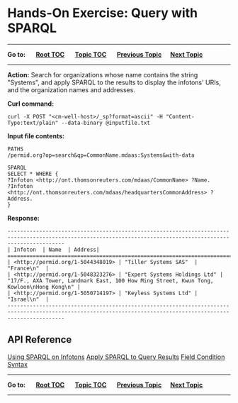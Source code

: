 # Hands-On Exercise: Query with SPARQL

----

**Go to:** &nbsp;&nbsp;&nbsp;&nbsp; [**Root TOC**](CM-Well.RootTOC.md) &nbsp;&nbsp;&nbsp;&nbsp; [**Topic TOC**](Tutorial.HandsOnExercisesTOC.md) &nbsp;&nbsp;&nbsp;&nbsp; [**Previous Topic**](Tutorial.HandsOnExercises.QueryForInfotons.md)&nbsp;&nbsp;&nbsp;&nbsp; [**Next Topic**](Tutorial.HandsOnExercises.QueryWithGremlin.md)  

----

**Action:** Search for organizations whose name contains the string "Systems", and apply SPARQL to the results to display the infotons' URIs, and the organization names and addresses.

**Curl command:**

    curl -X POST "<cm-well-host>/_sp?format=ascii" -H "Content-Type:text/plain" --data-binary @inputfile.txt

**Input file contents:**

    PATHS
    /permid.org?op=search&qp=CommonName.mdaas:Systems&with-data
    
    SPARQL
    SELECT * WHERE {
    ?Infoton <http://ont.thomsonreuters.com/mdaas/CommonName> ?Name.
    ?Infoton <http://ont.thomsonreuters.com/mdaas/headquartersCommonAddress> ?Address.
    }

**Response:**

	--------------------------------------------------------------------------------------------------------------------------------------------------------------
    | Infoton  | Name  | Address|
    ==============================================================================================================================================================
    | <http://permid.org/1-5044348019> | "Tiller Systems SAS"  | "France\n"  |
    | <http://permid.org/1-5048323276> | "Expert Systems Holdings Ltd" | "17/F., AXA Tower, Landmark East, 100 How Ming Street, Kwun Tong, Kowloon\nHong Kong\n" |
    | <http://permid.org/1-5050714197> | "Keyless Systems Ltd" | "Israel\n"  | 
    --------------------------------------------------------------------------------------------------------------------------------------------------------------
        
## API Reference
[Using SPARQL on Infotons](DevGuide.UsingSPARQLOnCM-WellInfotons.md)
[Apply SPARQL to Query Results](API.Query.ApplySPARQLToQueryResults.md)
[Field Condition Syntax](API.FieldConditionSyntax.md)

----

**Go to:** &nbsp;&nbsp;&nbsp;&nbsp; [**Root TOC**](CM-Well.RootTOC.md) &nbsp;&nbsp;&nbsp;&nbsp; [**Topic TOC**](Tutorial.HandsOnExercisesTOC.md) &nbsp;&nbsp;&nbsp;&nbsp; [**Previous Topic**](Tutorial.HandsOnExercises.QueryForInfotons.md)&nbsp;&nbsp;&nbsp;&nbsp; [**Next Topic**](Tutorial.HandsOnExercises.QueryWithGremlin.md)  

----
